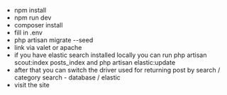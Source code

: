 - npm install
- npm run dev
- composer install
- fill in .env
- php artisan migrate --seed
- link via valet or apache
- if you have elastic search installed locally you can run php artisan scout:index posts_index and php artisan elastic:update
- after that you can switch the driver used for returning post by search / category search - database / elastic
- visit the site
